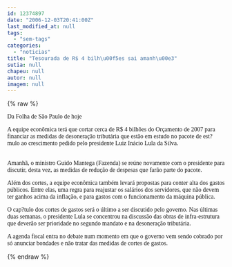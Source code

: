 ```yaml
---
id: 12374897
date: "2006-12-03T20:41:00Z"
last_modified_at: null
tags:
  - "sem-tags"
categories:
  - "noticias"
title: "Tesourada de R$ 4 bilh\u00f5es sai amanh\u00e3"
sutia: null
chapeu: null
autor: null
imagem: null
---
```

{% raw %}
<p><P><FONT face=Verdana>Da Folha de São Paulo de hoje</FONT></P></p>
<p><P><FONT face=Verdana>A equipe econômica terá que cortar cerca de R$ 4 bilhões do Orçamento de 2007 para financiar as medidas de desoneração tributária que estão em estudo no pacote de est?mulo ao crescimento pedido pelo presidente Luiz Inácio Lula da Silva.</FONT></P><FONT face=Verdana></p>
<p><P><BR>Amanhã, o ministro Guido Mantega (Fazenda) se reúne novamente com o presidente para discutir, desta vez, as medidas de redução de despesas que farão parte do pacote.<BR></P></p>
<p><P>Além dos cortes, a equipe econômica também levará propostas para conter alta dos gastos públicos. Entre elas, uma regra para reajustar os salários dos servidores, que não devem ter ganhos acima da inflação, e para gastos com o funcionamento da máquina pública.<BR></P></p>
<p><P>O cap?tulo dos cortes de gastos será o último a ser discutido pelo governo. Nas últimas duas semanas, o presidente Lula se concentrou na discussão das obras de infra-estrutura que deverão ser prioridade no segundo mandato e na desoneração tributária. </P></p>
<p><P>A agenda fiscal entra no debate num momento em que o governo vem sendo cobrado por só anunciar bondades e não tratar das medidas de cortes de gastos.<BR></P></FONT> </p>
{% endraw %}
